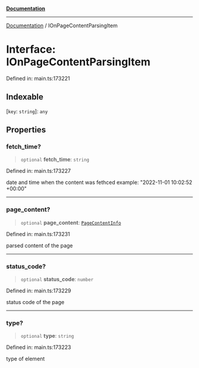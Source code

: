 [**Documentation**](../README.md)

***

[Documentation](../README.md) / IOnPageContentParsingItem

# Interface: IOnPageContentParsingItem

Defined in: main.ts:173221

## Indexable

\[`key`: `string`\]: `any`

## Properties

### fetch\_time?

> `optional` **fetch\_time**: `string`

Defined in: main.ts:173227

date and time when the content was fethced
example:
"2022-11-01 10:02:52 +00:00"

***

### page\_content?

> `optional` **page\_content**: [`PageContentInfo`](../classes/PageContentInfo.md)

Defined in: main.ts:173231

parsed content of the page

***

### status\_code?

> `optional` **status\_code**: `number`

Defined in: main.ts:173229

status code of the page

***

### type?

> `optional` **type**: `string`

Defined in: main.ts:173223

type of element
